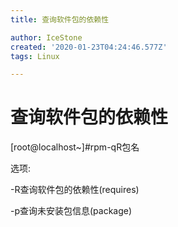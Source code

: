 ```yaml
---
title: 查询软件包的依赖性

author: IceStone
created: '2020-01-23T04:24:46.577Z'
tags: Linux

---
```


# 查询软件包的依赖性

[root@localhost~]#rpm-qR包名

选项:

-R查询软件包的依赖性(requires)

-p查询未安装包信息(package)

